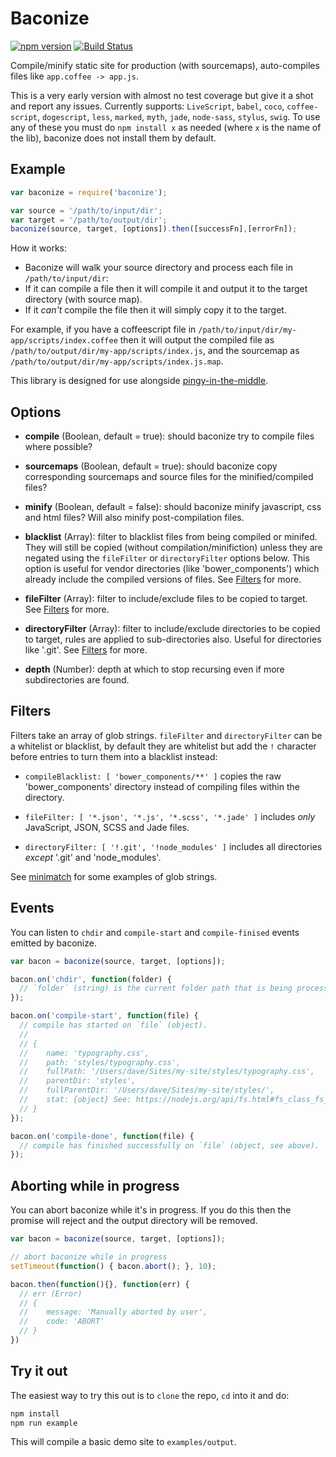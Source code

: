 Baconize
========

[![npm version](https://badge.fury.io/js/baconize.svg)](https://badge.fury.io/js/baconize)
[![Build Status](https://travis-ci.org/davej/baconize.svg?branch=master)](https://travis-ci.org/davej/baconize)

Compile/minify static site for production (with sourcemaps), auto-compiles files like `app.coffee -> app.js`.

This is a very early version with almost no test coverage but give it a shot and report any issues. Currently supports: `LiveScript`, `babel`, `coco`, `coffee-script`, `dogescript`, `less`, `marked`, `myth`, `jade`, `node-sass`, `stylus`, `swig`. To use any of these you must do `npm install x` as needed (where `x` is the name of the lib), baconize does not install them by default.

Example
-------

```javascript
var baconize = require('baconize');

var source = '/path/to/input/dir';
var target = '/path/to/output/dir';
baconize(source, target, [options]).then([successFn],[errorFn]);
```

How it works:
  * Baconize will walk your source directory and process each file in `/path/to/input/dir`:
  * If it can compile a file then it will compile it and output it to the target directory (with source map).
  * If it *can't* compile the file then it will simply copy it to the target.

For example, if you have a coffeescript file in `/path/to/input/dir/my-app/scripts/index.coffee` then it will output the compiled file as `/path/to/output/dir/my-app/scripts/index.js`, and the sourcemap as `/path/to/output/dir/my-app/scripts/index.js.map`.

This library is designed for use alongside [pingy-in-the-middle](https://github.com/davej/piggy-in-the-middle).


Options
-------

- **compile** (Boolean, default = true): should baconize try to compile files where possible?

- **sourcemaps** (Boolean, default = true): should baconize copy corresponding sourcemaps and source files for the minified/compiled files?

- **minify** (Boolean, default = false): should baconize minify javascript, css and html files? Will also minify post-compilation files.

- **blacklist** (Array): filter to blacklist files from being compiled or minifed. They will still be copied (without compilation/minifiction) unless they are negated using the `fileFilter` or `directoryFilter` options below. This option is useful for vendor directories (like 'bower_components') which already include the compiled versions of files. See [Filters](#filters) for more.

- **fileFilter** (Array): filter to include/exclude files to be copied to target. See [Filters](#filters) for more.

- **directoryFilter** (Array): filter to include/exclude directories to be copied to target, rules are applied to sub-directories also. Useful for directories like '.git'. See [Filters](#filters) for more.

- **depth** (Number): depth at which to stop recursing even if more subdirectories are found.


Filters
-------

Filters take an array of glob strings. `fileFilter` and `directoryFilter` can be a whitelist or blacklist, by default they are whitelist but add the `!` character before entries to turn them into a blacklist instead:

* `compileBlacklist: [ 'bower_components/**' ]` copies the raw 'bower_components' directory instead of compiling files within the directory.

* `fileFilter: [ '*.json', '*.js', '*.scss', '*.jade' ]` includes *only* JavaScript, JSON, SCSS and Jade files.

* `directoryFilter: [ '!.git', '!node_modules' ]` includes all directories *except* '.git' and 'node_modules'.

See [minimatch](https://github.com/isaacs/minimatch) for some examples of glob strings.


Events
------

You can listen to `chdir` and `compile-start` and `compile-finised` events emitted by baconize.
```javascript
var bacon = baconize(source, target, [options]);

bacon.on('chdir', function(folder) {
  // `folder` (string) is the current folder path that is being processed by baconize
});

bacon.on('compile-start', function(file) {
  // compile has started on `file` (object).
  //
  // {
  //    name: 'typography.css',
  //    path: 'styles/typography.css',
  //    fullPath: '/Users/dave/Sites/my-site/styles/typography.css',
  //    parentDir: 'styles',
  //    fullParentDir: '/Users/dave/Sites/my-site/styles/',
  //    stat: {object} See: https://nodejs.org/api/fs.html#fs_class_fs_stats
  // }
});

bacon.on('compile-done', function(file) {
  // compile has finished successfully on `file` (object, see above).
});
```

Aborting while in progress
--------------------------

You can abort baconize while it's in progress.
If you do this then the promise will reject and the output directory will be removed.

```javascript
var bacon = baconize(source, target, [options]);

// abort baconize while in progress
setTimeout(function() { bacon.abort(); }, 10);

bacon.then(function(){}, function(err) {
  // err (Error)
  // {
  //    message: 'Manually aborted by user',
  //    code: 'ABORT'
  // }
})
```

Try it out
----------
The easiest way to try this out is to `clone` the repo, `cd` into it and do:

```sh
npm install
npm run example
```

This will compile a basic demo site to `examples/output`.
